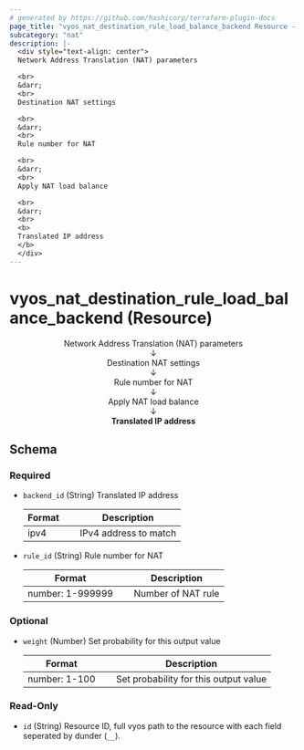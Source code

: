 ```yaml
---
# generated by https://github.com/hashicorp/terraform-plugin-docs
page_title: "vyos_nat_destination_rule_load_balance_backend Resource - vyos"
subcategory: "nat"
description: |-
  <div style="text-align: center">
  Network Address Translation (NAT) parameters

  <br>
  &darr;
  <br>
  Destination NAT settings

  <br>
  &darr;
  <br>
  Rule number for NAT

  <br>
  &darr;
  <br>
  Apply NAT load balance

  <br>
  &darr;
  <br>
  <b>
  Translated IP address
  </b>
  </div>
---
```


# vyos_nat_destination_rule_load_balance_backend (Resource)

<div style="text-align: center">
Network Address Translation (NAT) parameters

<br>
&darr;
<br>
Destination NAT settings

<br>
&darr;
<br>
Rule number for NAT

<br>
&darr;
<br>
Apply NAT load balance

<br>
&darr;
<br>
<b>
Translated IP address
</b>
</div>



<!-- schema generated by tfplugindocs -->
## Schema

### Required

- `backend_id` (String) Translated IP address

    |  Format &emsp; | Description  |
    |----------|---------------|
    |  ipv4  &emsp; |  IPv4 address to match  |
- `rule_id` (String) Rule number for NAT

    |  Format &emsp; | Description  |
    |----------|---------------|
    |  number: 1-999999  &emsp; |  Number of NAT rule  |

### Optional

- `weight` (Number) Set probability for this output value

    |  Format &emsp; | Description  |
    |----------|---------------|
    |  number: 1-100  &emsp; |  Set probability for this output value  |

### Read-Only

- `id` (String) Resource ID, full vyos path to the resource with each field seperated by dunder (`__`).
